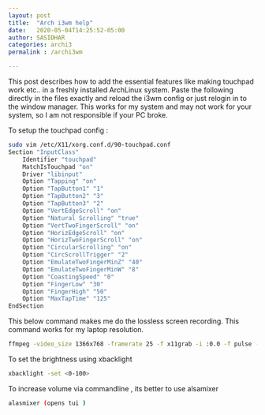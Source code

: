 ```yaml
---
layout: post
title:  "Arch i3wm help"
date:   2020-05-04T14:25:52-05:00
author: SASIDHAR
categories: archi3
permalink : /archi3wm

---
```


This post describes how to add the essential features like making touchpad work etc.. in a freshly installed ArchLinux system. Paste the following directly in the files exactly and reload the i3wm config or just relogin in to the window manager. This works for my system and may not work for your system, so I am not responsible if your PC broke.


 To setup the touchpad config :
```zsh
sudo vim /etc/X11/xorg.conf.d/90-touchpad.conf
Section "InputClass"
	Identifier "touchpad"
	MatchIsTouchpad "on"
	Driver "libinput"
	Option "Tapping" "on"
	Option "TapButton1" "1"
	Option "TapButton2" "3"
	Option "TapButton3" "2"
	Option "VertEdgeScroll" "on"
	Option "Natural Scrolling" "true"
	Option "VertTwoFingerScroll" "on"
	Option "HorizEdgeScroll" "on"
	Option "HorizTwoFingerScroll" "on"
	Option "CircularScrolling" "on"
	Option "CircScrollTrigger" "2"
	Option "EmulateTwoFingerMinZ" "40"
	Option "EmulateTwoFingerMinW" "8"
	Option "CoastingSpeed" "0"
	Option "FingerLow" "30"
	Option "FingerHigh" "50"
	Option "MaxTapTime" "125"
EndSection
```

This below command makes me do the lossless screen recording. This command works for my laptop resolution.

```sh
ffmpeg -video_size 1366x768 -framerate 25 -f x11grab -i :0.0 -f pulse -ac 2 -i 0 output.mkv
```
To set the brightness using xbacklight

```sh
xbacklight -set <0-100>
```
To increase volume via commandline , its better to use alsamixer

```sh 
alasmixer (opens tui )
```